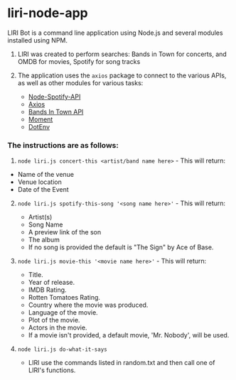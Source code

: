 # liri-node-app
LIRI Bot is a command line application using Node.js and several modules installed using NPM.

1. LIRI was created to perform searches: Bands in Town for concerts, and OMDB for movies, Spotify for song tracks

2. The application uses the `axios` package to connect to the various APIs, as well as other modules for various tasks:

   * [Node-Spotify-API](https://www.npmjs.com/package/node-spotify-api)
   * [Axios](https://www.npmjs.com/package/axios)
   * [Bands In Town API](http://www.artists.bandsintown.com/bandsintown-api)
   * [Moment](https://www.npmjs.com/package/moment)
   * [DotEnv](https://www.npmjs.com/package/dotenv)

### The instructions are as follows:

 1. `node liri.js concert-this <artist/band name here>` - This will return:

   * Name of the venue
   * Venue location
   * Date of the Event

2. `node liri.js spotify-this-song '<song name here>'` - This will return:

   * Artist(s)
   * Song Name
   * A preview link of the son
   * The album
   * If no song is provided the default is "The Sign" by Ace of Base.

3. `node liri.js movie-this '<movie name here>'` - This will return:

   * Title.
   * Year of release.
   * IMDB Rating.
   * Rotten Tomatoes Rating.
   * Country where the movie was produced.
   * Language of the movie.
   * Plot of the movie.
   * Actors in the movie.
   * If a movie isn't provided, a default movie, 'Mr. Nobody', will be used.

4. `node liri.js do-what-it-says`

   * LIRI use the commands listed in random.txt and then call one of LIRI's functions.
